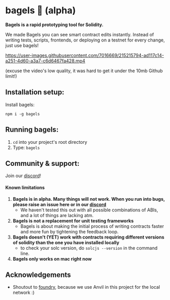 
# bagels 🥯 (alpha)

**Bagels is a rapid prototyping tool for Solidity.**

We made Bagels you can see smart contract edits instantly. Instead of writing tests, scripts, frontends, or deploying on a testnet for every change, just use bagels!

https://user-images.githubusercontent.com/7016669/215215794-ad117c14-a251-4d60-a3a7-c6d6467fa428.mp4

(excuse the video's low quality, it was hard to get it under the 10mb Github limit!)

## Installation setup:

Install bagels: 
``` 
npm i -g bagels 
```

## Running bagels: 
1) `cd` into your project's root directory
2) Type: `bagels`


## Community & support: 

Join our [discord](https://discord.gg/DC77fxj3ks)!

#### Known limitations
1) **Bagels is in alpha. Many things will not work. When you run into bugs, please raise an issue here or in our [discord](https://discord.gg/DC77fxj3ks)**
   - We haven't tested this out with all possible combinations of ABIs, and a lot of things are lacking atm. 
2) **Bagels is not a replacement for unit testing frameworks**
   - Bagels is about making the initial process of writing contracts faster and more fun by tightening the feedback loop.
3) **Bagels doesn't (YET) work with contracts requiring different versions of solidity than the one you have installed locally**
   - to check your solc version, do `solcjs --version` in the command line.
4) **Bagels only works on mac right now**

## Acknowledgements

- Shoutout to [foundry](https://github.com/foundry-rs/foundry), because we use Anvil in this project for the local network :)